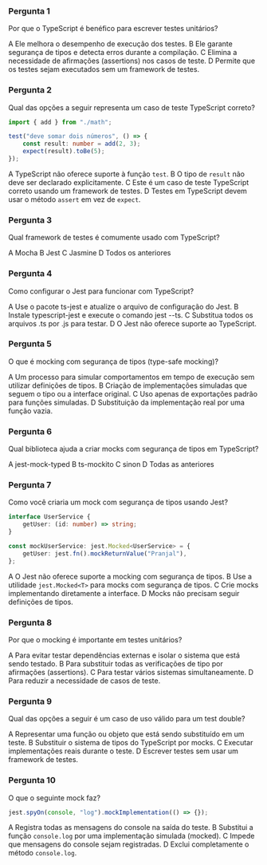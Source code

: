 ### Pergunta 1
Por que o TypeScript é benéfico para escrever testes unitários?

A Ele melhora o desempenho de execução dos testes.
B Ele garante segurança de tipos e detecta erros durante a compilação.
C Elimina a necessidade de afirmações (assertions) nos casos de teste.
D Permite que os testes sejam executados sem um framework de testes.


### Pergunta 2
Qual das opções a seguir representa um caso de teste TypeScript correto?

```ts
import { add } from "./math";

test("deve somar dois números", () => {
    const result: number = add(2, 3);
    expect(result).toBe(5);
});
```

A TypeScript não oferece suporte à função `test`.
B O tipo de `result` não deve ser declarado explicitamente.
C Este é um caso de teste TypeScript correto usando um framework de testes.
D Testes em TypeScript devem usar o método `assert` em vez de `expect`.

### Pergunta 3
Qual framework de testes é comumente usado com TypeScript?

A Mocha
B Jest
C Jasmine
D Todos os anteriores


### Pergunta 4
Como configurar o Jest para funcionar com TypeScript?

A Use o pacote ts-jest e atualize o arquivo de configuração do Jest.
B Instale typescript-jest e execute o comando jest --ts.
C Substitua todos os arquivos .ts por .js para testar.
D O Jest não oferece suporte ao TypeScript.


### Pergunta 5
O que é mocking com segurança de tipos (type-safe mocking)?

A Um processo para simular comportamentos em tempo de execução sem utilizar definições de tipos.
B Criação de implementações simuladas que seguem o tipo ou a interface original.
C Uso apenas de exportações padrão para funções simuladas.
D Substituição da implementação real por uma função vazia.

### Pergunta 6
Qual biblioteca ajuda a criar mocks com segurança de tipos em TypeScript?

A jest-mock-typed
B ts-mockito
C sinon
D Todas as anteriores

### Pergunta 7
Como você criaria um mock com segurança de tipos usando Jest?

```ts
interface UserService {
    getUser: (id: number) => string;
}

const mockUserService: jest.Mocked<UserService> = {
    getUser: jest.fn().mockReturnValue("Pranjal"),
};
```

A O Jest não oferece suporte a mocking com segurança de tipos.
B Use a utilidade `jest.Mocked<T>` para mocks com segurança de tipos.
C Crie mocks implementando diretamente a interface.
D Mocks não precisam seguir definições de tipos.


### Pergunta 8
Por que o mocking é importante em testes unitários?

A Para evitar testar dependências externas e isolar o sistema que está sendo testado.
B Para substituir todas as verificações de tipo por afirmações (assertions).
C Para testar vários sistemas simultaneamente.
D Para reduzir a necessidade de casos de teste.


### Pergunta 9
Qual das opções a seguir é um caso de uso válido para um test double?

A Representar uma função ou objeto que está sendo substituído em um teste.
B Substituir o sistema de tipos do TypeScript por mocks.
C Executar implementações reais durante o teste.
D Escrever testes sem usar um framework de testes.


### Pergunta 10
O que o seguinte mock faz?

```ts
jest.spyOn(console, "log").mockImplementation(() => {});
```

A Registra todas as mensagens do console na saída do teste.
B Substitui a função `console.log` por uma implementação simulada (mocked).
C Impede que mensagens do console sejam registradas.
D Exclui completamente o método `console.log`.


